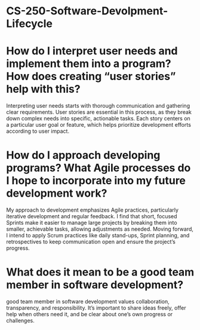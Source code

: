 # CS-250-Software-Devolpment-Lifecycle

# How do I interpret user needs and implement them into a program? How does creating “user stories” help with this?

Interpreting user needs starts with thorough communication and gathering clear requirements. User stories are essential in this process, as they break down complex needs into specific, actionable tasks. Each story centers on a particular user goal or feature, which helps prioritize development efforts according to user impact.

# How do I approach developing programs? What Agile processes do I hope to incorporate into my future development work?

My approach to development emphasizes Agile practices, particularly iterative development and regular feedback. I find that short, focused Sprints make it easier to manage large projects by breaking them into smaller, achievable tasks, allowing adjustments as needed. Moving forward, I intend to apply Scrum practices like daily stand-ups, Sprint planning, and retrospectives to keep communication open and ensure the project’s progress.

# What does it mean to be a good team member in software development?

good team member in software development values collaboration, transparency, and responsibility. It’s important to share ideas freely, offer help when others need it, and be clear about one’s own progress or challenges.
